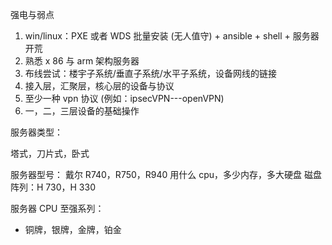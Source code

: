 强电与弱点

1. win/linux：PXE 或者 WDS 批量安装 (无人值守) + ansible + shell + 服务器开荒
2. 熟悉 x 86 与 arm 架构服务器
3. 布线尝试：楼宇子系统/垂直子系统/水平子系统，设备网线的链接
4. 接入层，汇聚层，核心层的设备与协议
5. 至少一种 vpn 协议 (例如：ipsecVPN---openVPN)
6. 一，二，三层设备的基础操作

服务器类型：

塔式，刀片式，卧式

服务器型号：
戴尔 R740，R750，R940
	用什么 cpu，多少内存，多大硬盘
磁盘阵列：H 730，H 330

服务器 CPU 至强系列：
- 铜牌，银牌，金牌，铂金

